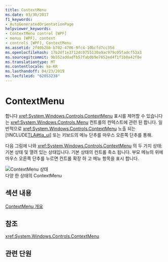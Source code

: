 ```yaml
---
title: ContextMenu
ms.date: 03/30/2017
f1_keywords:
- AutoGeneratedOrientationPage
helpviewer_keywords:
- ContextMenu control [WPF]
- menus [WPF], context
- controls [WPF], ContextMenu
ms.assetid: 2f40b2bb-b702-4706-9fc4-10bcfd7cc35d
ms.openlocfilehash: 17b2df1e3712dc0755130a9ac979c05fadcf53a3
ms.sourcegitcommit: 9b552addadfb57fab0b9e7852ed4f1f1b8a42f8e
ms.translationtype: MT
ms.contentlocale: ko-KR
ms.lasthandoff: 04/23/2019
ms.locfileid: "62053238"
---
```

# <a name="contextmenu"></a>ContextMenu
합니다 <xref:System.Windows.Controls.ContextMenu> 표시를 제어할 수 있습니다는 <xref:System.Windows.Controls.Menu> 컨트롤의 컨텍스트에 관련 된 합니다. 일반적으로 <xref:System.Windows.Controls.ContextMenu> 노출 되는 [!INCLUDE[TLA#tla_ui](../../../../includes/tlasharptla-ui-md.md)] 또는 키보드의 메뉴 단추를 마우스 오른쪽 단추를 통해.  
  
 다음 그림에 나와 <xref:System.Windows.Controls.ContextMenu> 의 두 가지 상태: 기본 상태 및 열려 있는 상태입니다. 기본 상태의 컨트롤 축소 됩니다. 부모 메뉴의 위에 마우스 오른쪽 단추를 누르면 컨트롤 확장 하 고 메뉴 항목을 표시 합니다.  
  
 ![ContextMenu 상태](./media/ss-ctl-contextmenu.png "SS_CTL_contextmenu")  
다양 한 상태의 ContextMenu  
  
## <a name="in-this-section"></a>섹션 내용  
 [ContextMenu 개요](contextmenu-overview.md)  
  
## <a name="reference"></a>참조  
 <xref:System.Windows.Controls.ContextMenu>  
  
## <a name="related-sections"></a>관련 단원
